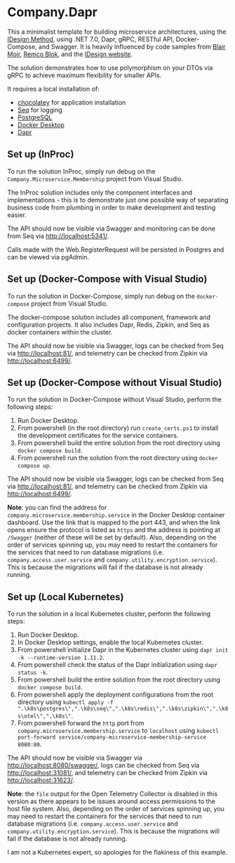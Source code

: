 # Company.Dapr

This a minimalist template for building microservice architectures, using the [IDesign Method](http://www.idesign.net/), using .NET 7.0, Dapr, gRPC, RESTful API, Docker-Compose, and Swagger. It is heavily influenced by code samples from [Blair Moir](https://github.com/BlairMoir), [Remco Blok](https://github.com/RemcoBlok), and the [IDesign website](http://www.idesign.net/Downloads).

The solution demonstrates how to use polymorphism on your DTOs via gRPC to achieve maximum flexibility for smaller APIs.

It requires a local installation of:

- [chocolatey](https://chocolatey.org/) for application installation
- [Seq](https://community.chocolatey.org/packages/seq) for logging
- [PostgreSQL](https://www.postgresql.org/download/)
- [Docker Desktop](https://community.chocolatey.org/packages/docker-desktop)
- [Dapr](https://docs.dapr.io/getting-started/install-dapr-cli/)

## Set up (InProc)

To run the solution InProc, simply run debug on the `Company.Microservice.Membership` project from Visual Studio.

The InProc solution includes only the component interfaces and implementations - this is to demonstrate just one possible way of separating business code from plumbing in order to make development and testing easier.

The API should now be visible via Swagger and monitoring can be done from Seq via [http://localhost:5341/](http://localhost:5341/).

Calls made with the Web.RegisterRequest will be persisted in Postgres and can be viewed via pgAdmin.

## Set up (Docker-Compose with Visual Studio)

To run the solution in Docker-Compose, simply run debug on the `docker-compose` project from Visual Studio.

The docker-compose solution includes all component, framework and configuration projects. It also includes Dapr, Redis, Zipkin, and Seq as docker containers within the cluster.

The API should now be visible via Swagger, logs can be checked from Seq via [http://localhost:81/](http://localhost:81/), and telemetry can be checked from Zipkin via [http://localhost:6499/](http://localhost:6499/).

## Set up (Docker-Compose without Visual Studio)

To run the solution in Docker-Compose without Visual Studio, perform the following steps:

1. Run Docker Desktop.
1. From powershell (in the root directory) run `create_certs.ps1` to install the development certificates for the service containers.
1. From powershell build the entire solution from the root directory using `docker compose build`.
1. From powershell run the solution from the root directory using `docker compose up`.

The API should now be visible via Swagger, logs can be checked from Seq via [http://localhost:81/](http://localhost:81/), and telemetry can be checked from Zipkin via [http://localhost:6499/](http://localhost:6499/).

**Note**: you can find the address for `company.microservice.membership.service` in the Docker Desktop container dashboard. Use the link that is mapped to the port 443, and when the link opens ensure the protocol is listed as `https` and the address is pointing at `/Swagger` (neither of these will be set by default). Also, depending on the order of services spinning up, you may need to restart the containers for the services that need to run database migrations (i.e. `company.access.user.service` and `company.utility.encryption.service`). This is because the migrations will fail if the database is not already running.

## Set up (Local Kubernetes)

To run the solution in a local Kubernetes cluster, perform the following steps:

1. Run Docker Desktop.
1. In Docker Desktop settings, enable the local Kubernetes cluster.
1. From powershell initialize Dapr in the Kubernetes cluster using `dapr init -k --runtime-version 1.11.2`.
1. From powershell check the status of the Dapr initialization using `dapr status -k`.
1. From powershell build the entire solution from the root directory using `docker compose build`.
1. From powershell apply the deployment configurations from the root directory using `kubectl apply -f ".\k8s\postgres\",".\k8s\seq\",".\k8s\redis\",".\k8s\zipkin\",".\k8s\otel\",".\k8s\"`.
1. From powershell forward the `http` port from `company.microservice.membership.service` to `localhost` using `kubectl port-forward service/company-microservice-membership-service 8080:80`.

The API should now be visible via Swagger via [http://localhost:8080/swagger/](http://localhost:8080/swagger/), logs can be checked from Seq via [http://localhost:31081/](http://localhost:31081/), and telemetry can be checked from Zipkin via [http://localhost:31623/](http://localhost:31623/).

**Note**: the `file` output for the Open Telemetry Collector is disabled in this version as there appears to be issues around access permissions to the host file system. Also, depending on the order of services spinning up, you may need to restart the containers for the services that need to run database migrations (i.e. `company.access.user.service` and `company.utility.encryption.service`). This is because the migrations will fail if the database is not already running.

I am not a Kubernetes expert, so apologies for the flakiness of this example.
